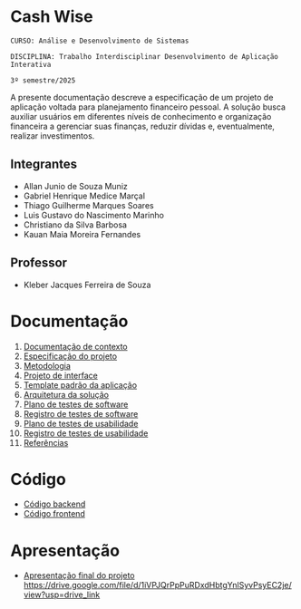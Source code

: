 # Cash Wise 

`CURSO: Análise e Desenvolvimento de Sistemas`

`DISCIPLINA: Trabalho Interdisciplinar Desenvolvimento de Aplicação Interativa`

`3º semestre/2025`

A presente documentação descreve a especificação de um projeto de aplicação voltada para planejamento financeiro pessoal. A solução busca auxiliar usuários em diferentes níveis de conhecimento e organização financeira a gerenciar suas finanças, reduzir dívidas e, eventualmente, realizar investimentos.

## Integrantes

* Allan Junio de Souza Muniz
* Gabriel Henrique Medice Marçal
* Thiago Guilherme Marques Soares
* Luis Gustavo do Nascimento Marinho
* Christiano da Silva Barbosa
* Kauan Maia Moreira Fernandes

## Professor

* Kleber Jacques Ferreira de Souza


# Documentação

<ol>
<li><a href="docs/01-Contexto.md"> Documentação de contexto</a></li>
<li><a href="docs/02-Especificacao.md"> Especificação do projeto</a></li>
<li><a href="docs/03-Metodologia.md"> Metodologia</a></li>
<li><a href="docs/04-Projeto-interface.md"> Projeto de interface</a></li>
<li><a href="docs/05-Template-padrao.md"> Template padrão da aplicação</a></li>
<li><a href="docs/06-Arquitetura-solucao.md"> Arquitetura da solução</a></li>
<li><a href="docs/07-Plano-testes-software.md"> Plano de testes de software</a></li>
<li><a href="docs/08-Registro-testes-software.md"> Registro de testes de software</a></li>
<li><a href="docs/09-Plano-testes-usabilidade.md"> Plano de testes de usabilidade</a></li>
<li><a href="docs/10-Registro-testes-usabilidade.md"> Registro de testes de usabilidade</a></li>
<li><a href="docs/11-Referencias.md"> Referências</a></li>
</ol>

# Código

* <a href="src/back/">Código backend</a>
* <a href="src/front/">Código frontend</a>

# Apresentação

* <a href="presentation/">Apresentação final do projeto</a>
https://drive.google.com/file/d/1iVPJQrPpPuRDxdHbtgYnlSyvPsyEC2je/view?usp=drive_link
